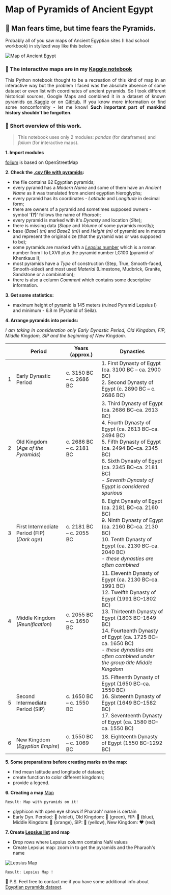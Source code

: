 # Map of Pyramids of Ancient Egypt

## &#x1F53A; Man fears time, but time fears the Pyramids.

Probably all of you saw maps of Ancient Egyptian sites (I had school workbook) in stylized way like this below:

![Map of Ancient Egypt](https://www.dropbox.com/s/cvhbuugrkstto3b/map-of-ancient-egypt.png?raw=1)

### &#x1F53A; The interactive maps are in my [Kaggle notebook](https://www.kaggle.com/lsind18/pyramids-of-ancient-egypt-on-a-map)
<p align="justify">This Python notebook thought to be a recreation of this kind of map in an interactive way but the problem I faced was the absolute absence of some dataset or even list with coordinates of ancient pyramids. So I took different historical sources, Google Maps and combined it in a dataset of known pyramids <a href="https://www.kaggle.com/lsind18/egyptianpyramids">on Kaggle</a> or on <a href="https://github.com/LSIND/map-of-Ancient-Egypt/blob/master/pyramids.csv">GitHub</a>. If you know more information or find some nonconformity - let me know! <b>Such important part of mankind history shouldn't be forgotten.</b></p>


### &#x1F53A; Short overview of this work.

> This notebook uses only 2 modules: *pandas* (for dataframes) and *folium* (for interactive maps).

**1. Import modules**

[folium](https://python-visualization.github.io/folium/) is based on OpenStreetMap

**2. Check the [.csv file with pyramids](https://github.com/LSIND/map-of-Ancient-Egypt/blob/master/pyramids.csv):**

 - the file contains 62 Egyptian pyramids;
 - every pyramid has a *Modern Name* and some of them have an *Ancient Name* as it was translated from ancient egyptian hieroglyphs;
 - every pyramid has its coordinates - *Latitude* and *Longitude* in decimal form;
 - there are owners of a pyramid and sometimes supposed owners - symbol '**(?)**' follows the name of *Pharaoh*;
 - every pyramid is marked with it's *Dynasty* and location (*Site*);
 - there is missing data (*Slope* and *Volume* of some pyramids mostly);
 - base (*Base1 (m)* and *Base2 (m)*) and *Height (m)* of pyramid are in meters and represent the original size (that the pyramid was or was supposed to be);
 - some pyramids are marked with a [*Lepsius* number](https://en.wikipedia.org/wiki/Lepsius_list_of_pyramids) which is a roman number from I to LXVII plus the pyramid number LG100 (pyramid of Khentkaus I);
 - most pyramids have a *Type* of construction (Step, True, Smooth-faced, Smooth-sided) and most used *Material* (Limestone, Mudbrick, Granite, Sandstone or a combination);
 - there is also a column *Comment* which contains some descriptive information.

 
 **3. Get some statistics:**
- maximum height of pyramid is 145 meters (ruined Pyramid Lepsius I) and minimum - 6.8 m (Pyramid of Seila).

**4. Arrange pyramids into periods:**
<p align="justify"><i>I am taking in consideration only Early Dynastic Period, Old Kingdom, FIP, Middle Kingdom, SIP and the beginning of New Kingdom.</i></p>

|   | Period                                                 | Years (approx.)         | Dynasties                                                                                                                                                                                                                                                                                                              |
|---|--------------------------------------------------------|-------------------------|------------------------------------------------------------------------------------------------------------------------------------------------------------------------------------------------------------------------------------------------------------------------------------------------------------------------|
| 1 | Early Dynastic Period                                  | c. 3150 BC – c. 2686 BC | 1. First Dynasty of Egypt (ca. 3100 BC – ca. 2900 BC) <br> 2. Second Dynasty of Egypt (c. 2890 BC – c. 2686 BC)                                                                                                                                                                                                        |
| 2 | Old Kingdom <br> (*Age of the Pyramids*)               | c. 2686 BC – c. 2181 BC | 3. Third Dynasty of Egypt (ca. 2686 BC–ca. 2613 BC) <br> 4. Fourth Dynasty of Egypt (ca. 2613 BC–ca. 2494 BC) <br> 5. Fifth Dynasty of Egypt (ca. 2494 BC–ca. 2345 BC) <br> 6. Sixth Dynasty of Egypt (ca. 2345 BC–ca. 2181 BC) <br>     - *Seventh Dynasty of Egypt is considered spurious*                           |
| 3 | First Intermediate <br> Period (FIP) <br> (*Dark age*) | c. 2181 BC – c. 2055 BC | 8. Eight Dynasty of Egypt (ca. 2181 BC–ca. 2160 BC)<br> 9. Ninth Dynasty of Egypt (ca. 2160 BC–ca. 2130 BC)<br> 10. Tenth Dynasty of Egypt (ca. 2130 BC–ca. 2040 BC)<br>     - *these dynasties are often combined*                                                                                                    |
| 4 | Middle Kingdom <br> (*Reunification*)                  | c. 2055 BC – c. 1650 BC | 11. Eleventh Dynasty of Egypt (ca. 2130 BC–ca. 1991 BC) <br> 12. Twelfth Dynasty of Egypt (1991 BC–1802 BC) <br> 13. Thirteenth Dynasty of Egypt (1803 BC–1649 BC) <br> 14. Fourteenth Dynasty of Egypt (ca. 1725 BC–ca. 1650 BC) <br>     - *these dynasties are often combined under the group title Middle Kingdom* |
| 5 | Second Intermediate Period (SIP)                       | c. 1650 BC – c. 1550 BC | 15. Fifteenth Dynasty of Egypt (1650 BC–ca. 1550 BC) <br> 16. Sixteenth Dynasty of Egypt (1649 BC–1582 BC) <br> 17. Seventeenth Dynasty of Egypt (ca. 1580 BC–ca. 1550 BC)                                                                                                                                             |
| 6 | New Kingdom <br> (*Egyptian Empire*)                   | c. 1550 BC – c. 1069 BC | 18. Eighteenth Dynasty of Egypt (1550 BC–1292 BC)                                                                                                                                                                                                                                                                      |

**5. Some preparations before creating marks on the map:**
  - find mean latitude and longitude of dataset;
  - create function to color different kingdoms;
  - provide a legend.
  
  **6. Сreating a map**
<a href="Map-pyramids.html" />Map</a>
  
  ```Result: Map with pyramids on it!```
   - glyphicon with open eye shows if Pharaoh' name is certain
   - Early Dyn. Peroiod: &#x1F49C; (violet), Old Kingdom: &#x1F49A; (green), FIP: &#x1F499; (blue), Middle Kingdom: &#x1F536; (orange), SIP: &#x1F49B; (yellow), New Kingdom: :heart: (red)

**7. Create [Lepsius list](https://en.wikipedia.org/wiki/Lepsius_list_of_pyramids) and map**

- Drop rows where Lepsius column contains NaN values 
- Create Lepsius map: zoom in to get the pyramids and the Pharaoh's name

![Lepsius Map](https://www.dropbox.com/s/fs0qougstmvdkow/mapL.JPG?raw=1)

```Result: Lepsius Map !```

&#x1F53A; P.S. Feel free to contact me if you have some additional info about [Egyptian pyramids dataset](https://www.kaggle.com/lsind18/egyptianpyramids).
